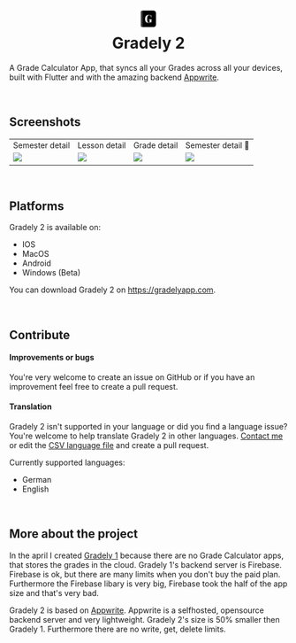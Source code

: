  # <center><img src="./assets/images/macOSlogo.png" width="40"/> </br>Gradely 2</center>


A Grade Calculator App, that syncs all your Grades across all your devices, built with Flutter and with the amazing backend [Appwrite](https://appwrite.io).

<br>

## Screenshots

<table>
  <tr>
    <td>Semester detail</td>
     <td>Lesson detail</td>
     <td>Grade detail</td>
     <td>Semester detail  🌙</td>
  </tr>
  <tr>
    <td><img src="https://gradelyapp.com/img/screenshots/iPhone.png" width="175"/></td>
    <td><img src="https://gradelyapp.com/img/screenshots/iPhone2.png" width="175"/></td>
    <td><img src="https://gradelyapp.com/img/screenshots/iPhone3.png" width="175"/></td>
    <td><img src="https://gradelyapp.com/img/screenshots/iPhone4.png" width="175"/></td>
  </tr>
 </table>
 
<br>

## Platforms
Gradely 2 is available on:

- IOS
- MacOS
- Android
- Windows (Beta)

You can download Gradely 2 on https://gradelyapp.com.

<br>

## Contribute

#### Improvements or bugs

You're very welcome to create an issue on GitHub or if you have an improvement feel free to create a pull request.

#### Translation

Gradely 2 isn't supported in your language or did you find a language issue? You're welcome to help translate Gradely 2 in other languages. [Contact me](mailto:elias@eliasschneider.com) or edit the [CSV language file](https://github.com/generalxhd/Gradely2/blob/master/assets/translations/gradelyTranslation.csv) and create a pull request.

Currently supported languages:
- German
- English

<br>

## More about the project

In the april I created [Gradely 1](https://gradelyapp.com/gradely1) because there are no Grade Calculator apps, that stores the grades in the cloud.
Gradely 1's backend server is Firebase. Firebase is ok, but there are many limits when you don't buy the paid plan. Furthermore the Firebase libary is very big, Firebase took the half of the app size and that's very bad.

Gradely 2 is based on [Appwrite](https://appwrite.io). Appwrite is a selfhosted, opensource backend server and very lightweight. Gradely 2's size is 50% smaller then Gradely 1. Furthermore there are no write, get, delete limits. 

